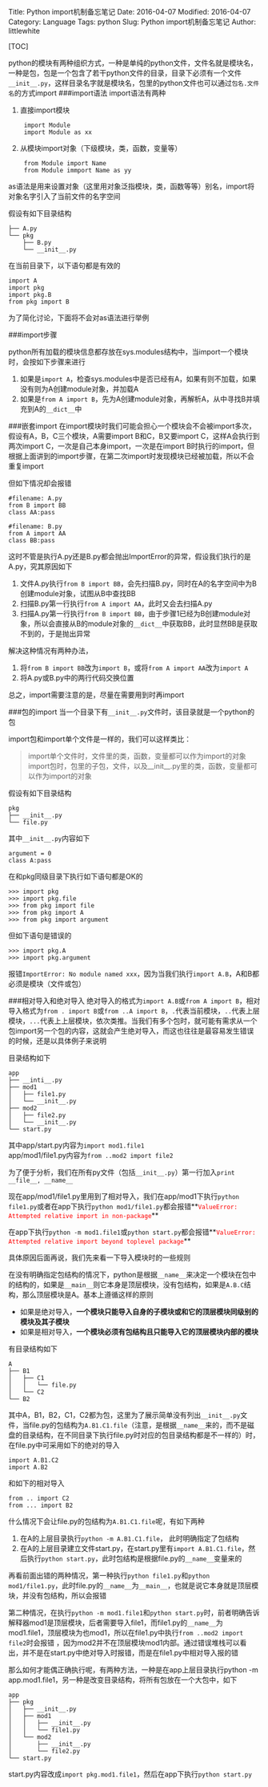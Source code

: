 Title: Python import机制备忘笔记
Date: 2016-04-07
Modified: 2016-04-07
Category: Language
Tags: python
Slug: Python import机制备忘笔记
Author: littlewhite

[TOC]

python的模块有两种组织方式，一种是单纯的python文件，文件名就是模块名，一种是包，包是一个包含了若干python文件的目录，目录下必须有一个文件`__init__.py`，这样目录名字就是模块名，包里的python文件也可以通过`包名.文件名`的方式import
###import语法
import语法有两种

1. 直接import模块

        import Module
        import Module as xx
2. 从模块import对象（下级模块，类，函数，变量等）

        from Module import Name
        from Module immport Name as yy
        
as语法是用来设置对象（这里用对象泛指模块，类，函数等等）别名，import将对象名字引入了当前文件的名字空间

假设有如下目录结构

    ├── A.py
    └── pkg
        ├── B.py
        └── __init__.py
        
在当前目录下，以下语句都是有效的
    
    import A 
    import pkg
    import pkg.B
    from pkg import B
    
为了简化讨论，下面将不会对as语法进行举例

###import步骤

python所有加载的模块信息都存放在sys.modules结构中，当import一个模块时，会按如下步骤来进行

1. 如果是`import A`，检查sys.modules中是否已经有A，如果有则不加载，如果没有则为A创建module对象，并加载A
2. 如果是`from A import B`，先为A创建module对象，再解析A，从中寻找B并填充到A的`__dict__`中

###嵌套import
在import模块时我们可能会担心一个模块会不会被import多次，假设有A，B，C三个模块，A需要import B和C，B又要import C，这样A会执行到两次import C，一次是自己本身import，一次是在import B时执行的import，但根据上面讲到的import步骤，在第二次import时发现模块已经被加载，所以不会重复import

但如下情况却会报错


    #filename: A.py
    from B import BB
    class AA:pass
    
    #filename: B.py
    from A import AA
    class BB:pass
    
这时不管是执行A.py还是B.py都会抛出ImportError的异常，假设我们执行的是A.py，究其原因如下

1. 文件A.py执行`from B import BB`，会先扫描B.py，同时在A的名字空间中为B创建module对象，试图从B中查找BB
2. 扫描B.py第一行执行`from A import AA`，此时又会去扫描A.py
3. 扫描A.py第一行执行`from B import BB`，由于步骤1已经为B创建module对象，所以会直接从B的module对象的`__dict__`中获取BB，此时显然BB是获取不到的，于是抛出异常

解决这种情况有两种办法，

1. 将`from B import BB`改为`import B`，或将`from A import AA`改为`import A`
2. 将A.py或B.py中的两行代码交换位置

总之，import需要注意的是，尽量在需要用到时再import

###包的import
当一个目录下有`__init__.py`文件时，该目录就是一个python的包 
 
import包和import单个文件是一样的，我们可以这样类比：  
>import单个文件时，文件里的类，函数，变量都可以作为import的对象
>import包时，包里的子包，文件，以及\_\_init\_\_.py里的类，函数，变量都可以作为import的对象
 
假设有如下目录结构

    pkg
    ├── __init__.py
    └── file.py
其中`__init__.py`内容如下
    
    argument = 0
    class A:pass
在和pkg同级目录下执行如下语句都是OK的

    >>> import pkg
    >>> import pkg.file
    >>> from pkg import file
    >>> from pkg import A
    >>> from pkg import argument
但如下语句是错误的

    >>> import pkg.A
    >>> import pkg.argument
报错`ImportError: No module named xxx`，因为当我们执行`import A.B`，A和B都必须是模块（文件或包）

###相对导入和绝对导入
绝对导入的格式为`import A.B`或`from A import B`，相对导入格式为`from . import B`或`from ..A import B`，`.`代表当前模块，`..`代表上层模块，`...`代表上上层模块，依次类推。当我们有多个包时，就可能有需求从一个包import另一个包的内容，这就会产生绝对导入，而这也往往是最容易发生错误的时候，还是以具体例子来说明

目录结构如下

    app    ├── __inti__.py    ├── mod1    │   ├── file1.py    │   └── __init__.py    ├── mod2    │   ├── file2.py    │   └── __init__.py    └── start.py
其中app/start.py内容为`import mod1.file1`   
app/mod1/file1.py内容为`from ..mod2 import file2`

为了便于分析，我们在所有py文件（包括`__init__.py`）第一行加入`print __file__, __name__`

现在app/mod1/file1.py里用到了相对导入，我们在app/mod1下执行`python file1.py`或者在app下执行`python mod1/file1.py`都会报错**<font  color="red">`ValueError: Attempted relative import in non-package`</font>**

在app下执行`python -m mod1.file1`或`python start.py`都会报错**<font  color="red">`ValueError: Attempted relative import beyond toplevel package`</font>**

具体原因后面再说，我们先来看一下导入模块时的一些规则

在没有明确指定包结构的情况下，python是根据`__name__`来决定一个模块在包中的结构的，如果是`__main__`则它本身是顶层模块，没有包结构，如果是`A.B.C`结构，那么顶层模块是A。基本上遵循这样的原则

* 如果是绝对导入，**一个模块只能导入自身的子模块或和它的顶层模块同级别的模块及其子模块**
* 如果是相对导入，**一个模块必须有包结构且只能导入它的顶层模块内部的模块**

有目录结构如下

    A
    ├── B1
    │   ├── C1
    │   │   └── file.py
    │   └── C2
    └── B2
其中A，B1，B2，C1，C2都为包，这里为了展示简单没有列出`__init__.py`文件，当file.py的包结构为`A.B1.C1.file`（注意，是根据`__name__`来的，而不是磁盘的目录结构，在不同目录下执行file.py时对应的包目录结构都是不一样的）时，在file.py中可采用如下的绝对的导入

    import A.B1.C2
    import A.B2
    
和如下的相对导入

    from .. import C2
    from ... import B2
    
什么情况下会让file.py的包结构为`A.B1.C1.file`呢，有如下两种

1. 在A的上层目录执行`python -m A.B1.C1.file`， 此时明确指定了包结构
2. 在A的上层目录建立文件start.py，在start.py里有`import A.B1.C1.file`，然后执行`python start.py`，此时包结构是根据file.py的`__name__`变量来的

再看前面出错的两种情况，第一种执行`python file1.py`和`python mod1/file1.py`，此时file.py的`__name__`为`__main__`，也就是说它本身就是顶层模块，并没有包结构，所以会报错

第二种情况，在执行`python -m mod1.file1`和`python start.py`时，前者明确告诉解释器mod1是顶层模块，后者需要导入file1，而file1.py的`__name__`为mod1.file1，顶层模块为也mod1，所以在file1.py中执行`from ..mod2 import file2`时会报错 ，因为mod2并不在顶层模块mod1内部。通过错误堆栈可以看出，并不是在start.py中绝对导入时报错，而是在file1.py中相对导入报的错

那么如何才能偶正确执行呢，有两种方法，一种是在app上层目录执行python -m app.mod1.file1，另一种是改变目录结构，将所有包放在一个大包中，如下

    app
    ├── pkg
    │   ├── __init__.py
    │   ├── mod1
    │   │   ├── __init__.py
    │   │   └── file1.py
    │   └── mod2
    │       ├── __init__.py
    │       └── file2.py
    └── start.py
    
start.py内容改成`import pkg.mod1.file1`，然后在app下执行`python start.py`



 

